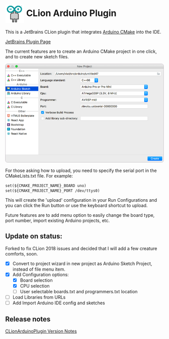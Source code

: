 # <img src="resources/META-INF/pluginIcon.svg" alt="pluginIcon.svg" width="60" align="absmiddle"/> CLion Arduino Plugin

This is a JetBrains CLion plugin that integrates
[Arduino CMake](https://github.com/francoiscampbell/arduino-cmake) into the IDE.

[JetBrains Plugin Page](https://plugins.jetbrains.com/plugin/11298-clion-arduino-plugin)

The current features are to create an Arduino CMake project in one click, and to create new
sketch files.

![Screenshot_NewProject.png](assets/images/Screenshot_NewProject.png)

For those asking how to upload, you need to specify the serial port in the CMakeLists.txt file.
For example:

    set(${CMAKE_PROJECT_NAME}_BOARD uno)
    set(${CMAKE_PROJECT_NAME}_PORT /dev/ttys0)

This will create the 'upload' configuration in your Run Configurations and you can click the Run
button or use the keyboard shortcut to upload.

Future features are to add menu option to easily change the board type, port number, import
existing Arduino projects, etc.

## Update on status:

Forked to fix CLion 2018 issues and decided that I will add a few creature comforts, soon.

* [x] Convert to project wizard in new project as Arduino Sketch Project, instead of file menu
      item.
* [x] Add Configuration options:
  * [x] Board selection
  * [x] CPU selection
  * [ ] User selectable boards.txt and programmers.txt location
* [ ] Load Libraries from URLs
* [ ] Add Import Arduino IDE config and sketches

## Release notes

[CLionArduinoPlugin Version Notes](VERSION.md)

